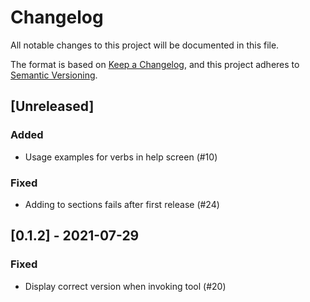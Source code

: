 # Changelog
All notable changes to this project will be documented in this file.

The format is based on [Keep a Changelog](https://keepachangelog.com/en/1.1.0/),
and this project adheres to [Semantic Versioning](https://semver.org/spec/v2.0.0.html).

## [Unreleased]
### Added
- Usage examples for verbs in help screen (#10)

### Fixed
- Adding to sections fails after first release (#24)

## [0.1.2] - 2021-07-29
### Fixed
- Display correct version when invoking tool (#20)

